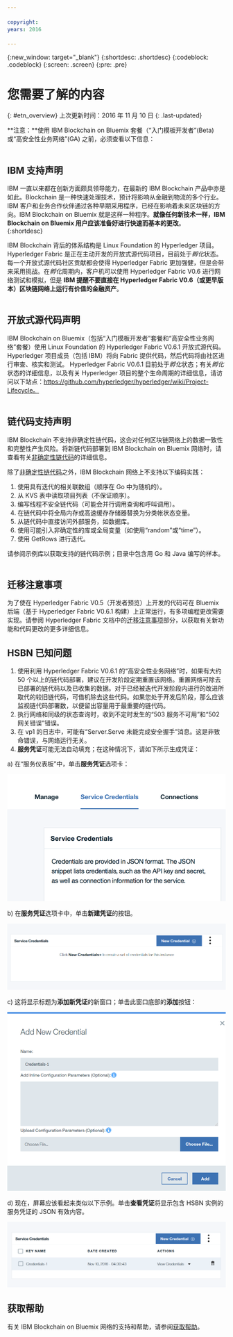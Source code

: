 ```yaml
---

copyright:
years: 2016

---
```


{:new_window: target="_blank"}
{:shortdesc: .shortdesc}
{:codeblock: .codeblock}
{:screen: .screen}
{:pre: .pre}


# 您需要了解的内容
{: #etn_overview}
上次更新时间：2016 年 11 月 10 日
{: .last-updated}

**注意：**使用 IBM Blockchain on Bluemix 套餐（“入门模板开发者”(Beta) 或“高安全性业务网络”(GA) 之前，必须查看以下信息：
<br><br>

## IBM 支持声明

IBM 一直以来都在创新方面颇具领导能力，在最新的 IBM Blockchain 产品中亦是如此。Blockchain 是一种快速处理技术，预计将影响从金融到物流的多个行业。IBM 客户和业务合作伙伴通过各种早期采用程序，已经在影响着未来区块链的方向。IBM Blockchain on Bluemix 就是这样一种程序。**就像任何新技术一样，IBM Blockchain on Bluemix 用户应该准备好进行快速而基本的更改**。  
{:shortdesc}

IBM Blockchain 背后的体系结构是 Linux Foundation 的 Hyperledger 项目。Hyperledger Fabric 是正在主动开发的开放式源代码项目，目前处于*孵化*状态。每一个开放式源代码社区贡献都会使得 Hyperledger Fabric 更加强健，但是会带来采用挑战。在*孵化*周期内，客户机可以使用 Hyperledger Fabric V0.6 进行网络测试和模拟，但是 **IBM 提醒不要直接在 Hyperledger Fabric V0.6（或更早版本）区块链网络上运行有价值的金融资产**。  
<br>

## 开放式源代码声明

IBM Blockchain on Bluemix（包括“入门模板开发者”套餐和“高安全性业务网络”套餐）使用 Linux Foundation 的 Hyperledger Fabric V0.6.1 开放式源代码。Hyperledger 项目成员（包括 IBM）将向 Fabric 提供代码，然后代码将由社区进行审查、核实和测试。
Hyperledger Fabric V0.6.1 目前处于*孵化*状态；有关*孵化*状态的详细信息，以及有关 Hyperledger 项目的整个生命周期的详细信息，请访问以下站点：https://github.com/hyperledger/hyperledger/wiki/Project-Lifecycle。
<br><br>

## 链代码支持声明

IBM Blockchain 不支持非确定性链代码，这会对任何区块链网络上的数据一致性和完整性产生风险。将新链代码部署到 IBM Blockchain on Bluemix 网络时，请查看有关[非确定性链代码](nondeterministic.html)的详细信息。

除了[非确定性链代码](nondeterministic.html)之外，IBM Blockchain 网络上不支持以下编码实践：

1. 使用具有迭代的相关联数组（顺序在 Go 中为随机的）。
2. 从 KVS 表中读取项目列表（不保证顺序）。
3. 编写线程不安全链代码（可能会并行调用查询和呼叫调用）。
4. 在链代码中将全局内存或高速缓存存储器替换为分类帐状态变量。
5. 从链代码中直接访问外部服务，如数据库。
6. 使用可能引入非确定性的库或全局变量（如使用“random”或“time”）。
7. 使用 GetRows 进行迭代。  

请参阅示例库以获取支持的链代码示例；目录中包含用 Go 和 Java 编写的样本。
<br><br>

## 迁移注意事项

为了使在 Hyperledger Fabric V0.5（开发者预览）上开发的代码可在 Bluemix 后端（基于 Hyperledger Fabric V0.6.1 构建）上正常运行，有多项编程更改需要实现。请参阅 Hyperledger Fabric 文档中的[迁移注意事项](http://hyperledger-fabric.readthedocs.io/en/v0.6/v0.6_migration/)部分，以获取有关新功能和代码更改的更多详细信息。  

## HSBN 已知问题

1. 使用利用 Hyperledger Fabric V0.6.1 的“高安全性业务网络”时，如果有大约 50 个以上的链代码部署，建议在开发阶段定期重置该网络。重置网络可除去已部署的链代码以及已收集的数据。对于已经被迭代开发阶段内进行的改进所取代的较旧链代码，可借机除去这些代码。如果您处于开发后阶段，那么应该监视链代码部署数，以便留出容量用于最重要的链代码。
2. 执行网络和同级的状态查询时，收到不定时发生的“503 服务不可用”和“502 网关错误”错误。
3. 在 vp1 的日志中，可能有“Server.Serve 未能完成安全握手”消息。这是非致命错误，与网络运行无关。
4. **服务凭证**可能无法自动填充；在这种情况下，请如下所示生成凭证：

 a) 在“服务仪表板”中，单击**服务凭证**选项卡：

  ![服务凭证 HSBN](images/hsbn.png "服务凭证 HSBN")

 b) 在**服务凭证**选项卡中，单击**新建凭证**的按钮。

  ![新建凭证 HSBN](images/hsbn1.png "新建凭证 HSBN")

c) 这将显示标题为**添加新凭证**的新窗口；单击此窗口底部的**添加**按钮：

  ![添加新凭证 HSBN](images/hsbn2.png "添加新凭证 HSBN")

 d) 现在，屏幕应该看起来类似以下示例。单击**查看凭证**将显示包含 HSBN 实例的服务凭证的 JSON 有效内容。  

  ![凭证已生成 HSBN](images/hsbn3.png "凭证已生成")



## 获取帮助

有关 IBM Blockchain on Bluemix 网络的支持和帮助，请参阅[获取帮助](ibmblockchain_support.html)。
